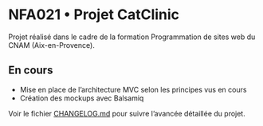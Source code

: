 # NFA021 • Projet CatClinic

Projet réalisé dans le cadre de la formation Programmation de sites web du CNAM (Aix-en-Provence).

## En cours
- Mise en place de l’architecture MVC selon les principes vus en cours
- Création des mockups avec Balsamiq

Voir le fichier [CHANGELOG.md](https://github.com/bastosh/nfa021/blob/master/CHANGELOG.md) pour suivre l’avancée détaillée du projet.